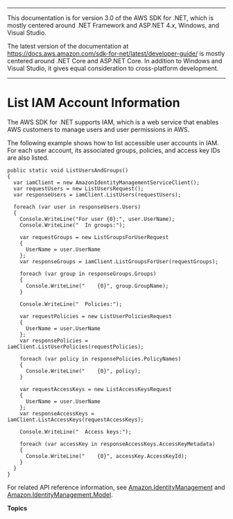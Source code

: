--------

This documentation is for version 3\.0 of the AWS SDK for \.NET, which is mostly centered around \.NET Framework and ASP\.NET 4\.*x*, Windows, and Visual Studio\.

The latest version of the documentation at [https://docs\.aws\.amazon\.com/sdk\-for\-net/latest/developer\-guide/](https://docs.aws.amazon.com/sdk-for-net/latest/developer-guide/welcome.html) is mostly centered around \.NET Core and ASP\.NET Core\. In addition to Windows and Visual Studio, it gives equal consideration to cross\-platform development\.

--------

# List IAM Account Information<a name="iam-examples-list-user-info"></a>

The AWS SDK for \.NET supports IAM, which is a web service that enables AWS customers to manage users and user permissions in AWS\.

The following example shows how to list accessible user accounts in IAM\. For each user account, its associated groups, policies, and access key IDs are also listed\.

```
public static void ListUsersAndGroups()
{
  var iamClient = new AmazonIdentityManagementServiceClient();
  var requestUsers = new ListUsersRequest();
  var responseUsers = iamClient.ListUsers(requestUsers);

  foreach (var user in responseUsers.Users)
  {
    Console.WriteLine("For user {0}:", user.UserName);
    Console.WriteLine("  In groups:");

    var requestGroups = new ListGroupsForUserRequest
    {
      UserName = user.UserName
    };
    var responseGroups = iamClient.ListGroupsForUser(requestGroups);

    foreach (var group in responseGroups.Groups)
    {
      Console.WriteLine("    {0}", group.GroupName);
    }

    Console.WriteLine("  Policies:");

    var requestPolicies = new ListUserPoliciesRequest
    {
      UserName = user.UserName
    };
    var responsePolicies = iamClient.ListUserPolicies(requestPolicies);

    foreach (var policy in responsePolicies.PolicyNames)
    {
      Console.WriteLine("    {0}", policy);
    }

    var requestAccessKeys = new ListAccessKeysRequest
    {
      UserName = user.UserName
    };
    var responseAccessKeys = iamClient.ListAccessKeys(requestAccessKeys);

    Console.WriteLine("  Access keys:");

    foreach (var accessKey in responseAccessKeys.AccessKeyMetadata)
    {
      Console.WriteLine("    {0}", accessKey.AccessKeyId);
    }
  }
}
```

For related API reference information, see [Amazon\.IdentityManagement](https://docs.aws.amazon.com/sdkfornet/v3/apidocs/items/IAM/NIAM.html) and [Amazon\.IdentityManagement\.Model](https://docs.aws.amazon.com/sdkfornet/v3/apidocs/items/IAM/NIAMModel.html)\.

**Topics**
